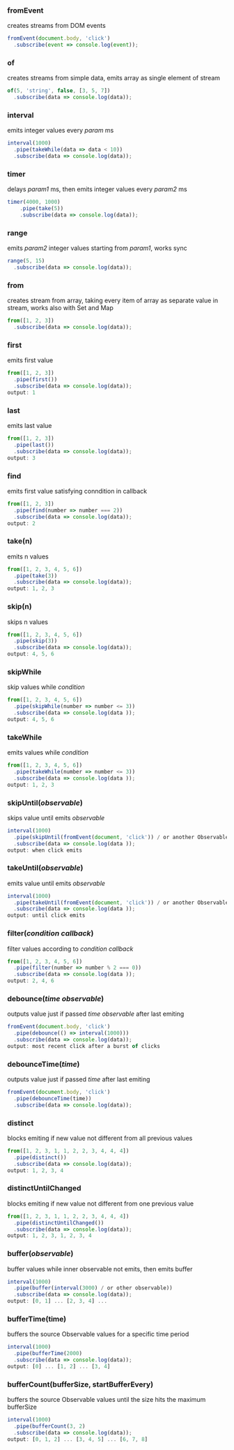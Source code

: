 ### fromEvent
creates streams from DOM events
```javascript
fromEvent(document.body, 'click')
  .subscribe(event => console.log(event));
```


### of
creates streams from simple data, emits array as single element of stream
```javascript
of(5, 'string', false, [3, 5, 7])
  .subscribe(data => console.log(data));
```

### interval
emits integer values every *param* ms
```javascript
interval(1000)
  .pipe(takeWhile(data => data < 10))
  .subscribe(data => console.log(data));
```

### timer
delays *param1* ms, then emits integer values every *param2* ms
```javascript
timer(4000, 1000)  
    .pipe(take(5))
    .subscribe(data => console.log(data));
```


### range
emits *param2* integer values starting from *param1*, works sync
```javascript
range(5, 15)  
  .subscribe(data => console.log(data));
```


### from
creates stream from array, taking every item of array as separate value in stream, works also with Set and Map
```javascript
from([1, 2, 3])  
  .subscribe(data => console.log(data));
```


### first
emits first value
```javascript
from([1, 2, 3])
  .pipe(first())
  .subscribe(data => console.log(data));
output: 1
```


### last
emits last value
```javascript
from([1, 2, 3])
  .pipe(last())
  .subscribe(data => console.log(data));
output: 3
```


### find
emits first value satisfying conndition in callback
```javascript
from([1, 2, 3])
  .pipe(find(number => number === 2))
  .subscribe(data => console.log(data));
output: 2
```


### take(n)
emits n values
```javascript
from([1, 2, 3, 4, 5, 6])
  .pipe(take(3))
  .subscribe(data => console.log(data));
output: 1, 2, 3
```

### skip(n)
skips n values
```javascript
from([1, 2, 3, 4, 5, 6])
  .pipe(skip(3))
  .subscribe(data => console.log(data));
output: 4, 5, 6
```

### skipWhile
skip values while *condition*
```javascript
from([1, 2, 3, 4, 5, 6])
  .pipe(skipWhile(number => number <= 3))
  .subscribe(data => console.log(data ));
output: 4, 5, 6
```

### takeWhile
emits values while *condition*
```javascript
from([1, 2, 3, 4, 5, 6])
  .pipe(takeWhile(number => number <= 3))
  .subscribe(data => console.log(data ));
output: 1, 2, 3
```

### skipUntil(*observable*)
skips value until emits *observable*
```javascript
interval(1000)
  .pipe(skipUntil(fromEvent(document, 'click')) / or another Observable)
  .subscribe(data => console.log(data ));
output: when click emits
```

### takeUntil(*observable*)
emits value until emits *observable*
```javascript
interval(1000)
  .pipe(takeUntil(fromEvent(document, 'click')) / or another Observable)
  .subscribe(data => console.log(data ));
output: until click emits
```

### filter(*condition callback*)
filter values according to *condition callback*
```javascript
from([1, 2, 3, 4, 5, 6])
  .pipe(filter(number => number % 2 === 0))
  .subscribe(data => console.log(data ));
output: 2, 4, 6
```

### debounce(*time observable*)
outputs value just if passed *time observable* after last emiting
```javascript
fromEvent(document.body, 'click')
  .pipe(debounce(() => interval(1000)))
  .subscribe(data => console.log(data));
output: most recent click after a burst of clicks
```

### debounceTime(*time*)
outputs value just if passed *time* after last emiting
```javascript
fromEvent(document.body, 'click')
  .pipe(debounceTime(time))
  .subscribe(data => console.log(data));
```

### distinct
blocks emiting if new value not different from all previous values
```javascript
from([1, 2, 3, 1, 1, 2, 2, 3, 4, 4, 4])
  .pipe(distinct())
  .subscribe(data => console.log(data));
output: 1, 2, 3, 4
```

### distinctUntilChanged
blocks emiting if new value not different from one previous value
```javascript
from([1, 2, 3, 1, 1, 2, 2, 3, 4, 4, 4])
  .pipe(distinctUntilChanged())
  .subscribe(data => console.log(data));
output: 1, 2, 3, 1, 2, 3, 4
```


### buffer(*observable*)
buffer values while inner observable not emits, then emits buffer
```javascript
interval(1000)
  .pipe(buffer(interval(3000) / or other observable))
  .subscribe(data => console.log(data));
output: [0, 1] ... [2, 3, 4] ...
```

### bufferTime(time)
buffers the source Observable values for a specific time period
```javascript
interval(1000)
  .pipe(bufferTime(2000)
  .subscribe(data => console.log(data));
output: [0] ... [1, 2] ... [3, 4]
```

### bufferCount(bufferSize, startBufferEvery)
buffers the source Observable values until the size hits the maximum bufferSize
```javascript
interval(1000)
  .pipe(bufferCount(3, 2)
  .subscribe(data => console.log(data));
output: [0, 1, 2] ... [3, 4, 5] ... [6, 7, 8]
```